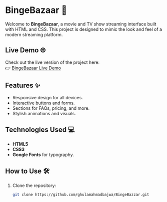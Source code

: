 # BingeBazaar 🎥

Welcome to **BingeBazaar**, a movie and TV show streaming interface built with HTML and CSS. This project is designed to mimic the look and feel of a modern streaming platform.

## Live Demo 🌐
Check out the live version of the project here:  
👉 [BingeBazaar Live Demo](https://ghulamahmadbajwa.github.io/BingeBazzar)

## Features ✨
- Responsive design for all devices.
- Interactive buttons and forms.
- Sections for FAQs, pricing, and more.
- Stylish animations and visuals.

## Technologies Used 💻
- **HTML5**
- **CSS3**
- **Google Fonts** for typography.

## How to Use 🛠️
1. Clone the repository:
   ```bash
   git clone https://github.com/ghulamahmadbajwa/BingeBazzar.git
